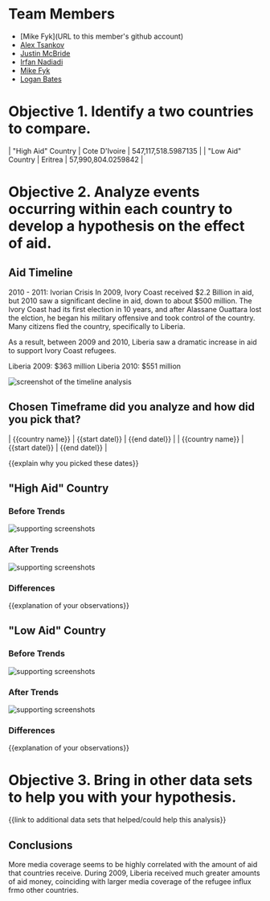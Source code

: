 # Team Members

* [Mike Fyk](URL to this member's github account)
* [Alex Tsankov](https://github.com/antsankov/)
* [Justin McBride](http://github.com/dare599z)
* [Irfan Nadiadi](http://github.com/irfann1)
* [Mike Fyk](http://github.com/thefyk)
* [Logan Bates](http://github.com/loganbates)


# Objective 1. Identify a two countries to compare.

| "High Aid" Country | Cote D'Ivoire | 547,117,518.5987135 |
| "Low Aid" Country | Eritrea | 57,990,804.0259842 |


# Objective 2. Analyze events occurring within each country to develop a hypothesis on the effect of aid.

## Aid Timeline

2010 - 2011: Ivorian Crisis
In 2009, Ivory Coast received $2.2 Billion in aid, but 2010 saw a significant decline in aid, down to about $500 million. The Ivory Coast had its first election in 10 years, and after Alassane Ouattara lost the elction, he began his military offensive and took control of the country. Many citizens fled the country, specifically to Liberia.

As a result, between 2009 and 2010, Liberia saw a dramatic increase in aid to support Ivory Coast refugees. 

Liberia 2009: $363 million
Liberia 2010: $551 million

![screenshot of the timeline analysis](image.png?raw=true) 

## Chosen Timeframe did you analyze and how did you pick that?

| {{country name}} | {{start datel}} | {{end datel}} |
| {{country name}} | {{start datel}} | {{end datel}} |

{{explain why you picked these dates}}


## "High Aid" Country

### Before Trends

![supporting screenshots](image.png?raw=true) 

### After Trends

![supporting screenshots](image.png?raw=true) 

### Differences

{{explanation of your observations}}


## "Low Aid" Country

### Before Trends

![supporting screenshots](image.png?raw=true) 

### After Trends

![supporting screenshots](image.png?raw=true) 

### Differences

{{explanation of your observations}}


# Objective 3. Bring in other data sets to help you with your hypothesis.

{{link to additional data sets that helped/could help this analysis}}


## Conclusions

More media coverage seems to be highly correlated with the amount of aid that countries receive. During 2009, Liberia received much greater amounts of aid money, coinciding with larger media coverage of the refugee influx frmo other countries.